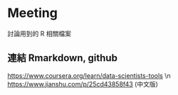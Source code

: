 # Meeting
討論用到的 R 相關檔案

## 連結 Rmarkdown, github
https://www.coursera.org/learn/data-scientists-tools  \n
https://www.jianshu.com/p/25cd43858f43 (中文版)
